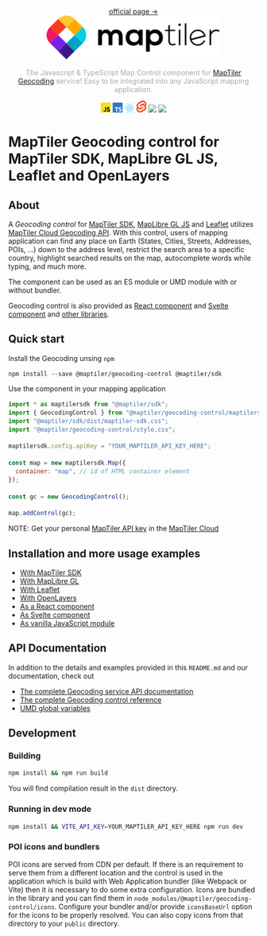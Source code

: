 <p align="center">
<a href="https://www.maptiler.com/cloud/geocoding/">official page →</a><br>
  <img src="images/maptiler-logo.svg" width="350px">
</p>

<p align="center" style="color: #AAA">
  The Javascript & TypeScript Map Control component for <a href="https://www.maptiler.com/cloud/geocoding">MapTiler Geocoding</a> service! Easy to be integrated into any JavaScript mapping application.
</p>

<p align="center">
  <img src="images/JS-logo.svg" width="20px">
  <img src="images/TS-logo.svg" width="20px">
  <img src="images/react-logo.svg" width="20px">
  <img src="images/svelte-logo.svg" width="20px">
  <img src="https://img.shields.io/npm/v/@maptiler/geocoding-control"></img>
  <img src="https://img.shields.io/twitter/follow/maptiler?style=social"></img>
</p>

# MapTiler Geocoding control for MapTiler SDK, MapLibre GL JS, Leaflet and OpenLayers

## About

A *Geocoding control* for [MapTiler
SDK](https://github.com/maptiler/maptiler-sdk-js), [MapLibre GL
JS](https://github.com/maplibre/maplibre-gl-js) and
[Leaflet](https://leafletjs.com) utilizes [MapTiler Cloud Geocoding
API](https://www.maptiler.com/cloud/geocoding/). With this control, users of
mapping application can find any place on Earth (States, Cities, Streets, Addresses, POIs, ...) down
to the address level, restrict the search area to a specific country, highlight
searched results on the map, autocomplete words while typing, and much more.

The component can be used as an ES module or UMD module with or without bundler.

Geocoding control is also provided as [React component](https://docs.maptiler.com/sdk-js/modules/geocoding/api/usage/react/) and [Svelte component](https://docs.maptiler.com/sdk-js/modules/geocoding/api/usage/svelte/) and [other libraries](#installation-and-more-usage-examples).

## Quick start

Install the Geocoding unsing `npm`

```shell
npm install --save @maptiler/geocoding-control @maptiler/sdk
```

Use the component in your mapping application

```js
import * as maptilersdk from "@maptiler/sdk";
import { GeocodingControl } from "@maptiler/geocoding-control/maptilersdk";
import "@maptiler/sdk/dist/maptiler-sdk.css";
import "@maptiler/geocoding-control/style.css";

maptilersdk.config.apiKey = "YOUR_MAPTILER_API_KEY_HERE";

const map = new maptilersdk.Map({
  container: "map", // id of HTML container element
});

const gc = new GeocodingControl();

map.addControl(gc);
```

NOTE: Get your personal [MapTiler API key](https://docs.maptiler.com/cloud/api/authentication-key/) in the [MapTiler Cloud](https://cloud.maptiler.com)



## Installation and more usage examples 

* [With MapTiler SDK](https://docs.maptiler.com/sdk-js/modules/geocoding/api/usage/sdk-js/)
* [With MapLibre GL](https://docs.maptiler.com/sdk-js/modules/geocoding/api/usage/maplibre-gl-js/)
* [With Leaflet](https://docs.maptiler.com/sdk-js/modules/geocoding/api/usage/leaflet/)
* [With OpenLayers](https://docs.maptiler.com/sdk-js/modules/geocoding/api/usage/openlayers/)
* [As a React component](https://docs.maptiler.com/sdk-js/modules/geocoding/api/usage/react/)
* [As Svelte component](https://docs.maptiler.com/sdk-js/modules/geocoding/api/usage/svelte/)
* [As vanilla JavaScript module](https://docs.maptiler.com/sdk-js/modules/geocoding/api/usage/vanilla-js/)


## API Documentation

In addition to the details and examples provided in this `README.md` and our documentation, check out 

* [The complete Geocoding service API documentation](https://docs.maptiler.com/cloud/api/geocoding/)
* [The complete Geocoding control reference](https://docs.maptiler.com/sdk-js/modules/geocoding/api/api-reference/)
* [UMD global variables](https://docs.maptiler.com/sdk-js/modules/geocoding/#umd-global-variables)



## Development

### Building

```bash
npm install && npm run build
```

You will find compilation result in the `dist` directory.

### Running in dev mode

```bash
npm install && VITE_API_KEY=YOUR_MAPTILER_API_KEY_HERE npm run dev
```

### POI icons and bundlers
POI icons are served from CDN per default. If there is an requirement to serve them from a different location and the control is used in the application which is build with Web Application bundler (like Webpack or Vite) then it is necessary to do some extra configuration. Icons are bundled in the library and you can find them in `node_modules/@maptiler/geocoding-control/icons`. Configure your bundler and/or provide `iconsBaseUrl` option for the icons to be properly resolved. You can also copy icons from that directory to your `public` directory.